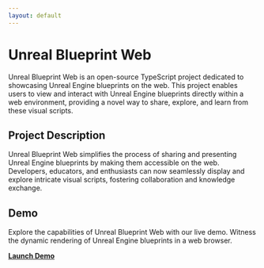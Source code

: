 ```yaml
---
layout: default
---
```


# Unreal Blueprint Web

Unreal Blueprint Web is an open-source TypeScript project dedicated to showcasing Unreal Engine blueprints on the web. This project enables users to view and interact with Unreal Engine blueprints directly within a web environment, providing a novel way to share, explore, and learn from these visual scripts.

## Project Description

Unreal Blueprint Web simplifies the process of sharing and presenting Unreal Engine blueprints by making them accessible on the web. Developers, educators, and enthusiasts can now seamlessly display and explore intricate visual scripts, fostering collaboration and knowledge exchange.

## Demo

Explore the capabilities of Unreal Blueprint Web with our live demo. Witness the dynamic rendering of Unreal Engine blueprints in a web browser.

[**Launch Demo**](/demo/)